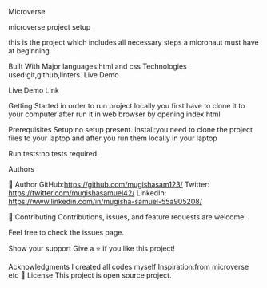 
Microverse


microverse project setup

this is the project which includes all necessary steps a micronaut must have at beginning.





Built With
Major languages:html and css
Technologies used:git,github,linters.
Live Demo

Live Demo Link

Getting Started
in order to run project locally you first have to clone it to your computer after run it in web browser by opening  index.html 



Prerequisites
Setup:no setup present.
Install:you need to clone the project files to your laptop and after you run them locally in your laptop

Run tests:no tests required.

Authors

👤 Author
GitHub:https://github.com/mugishasam123/
Twitter: https://twitter.com/mugishasamuel42/
LinkedIn: https://www.linkedin.com/in/mugisha-samuel-55a905208/




🤝 Contributing
Contributions, issues, and feature requests are welcome!

Feel free to check the issues page.

Show your support
Give a ⭐️ if you like this project!

Acknowledgments
I created all codes myself
Inspiration:from microverse
etc
📝 License
This project is open source project.